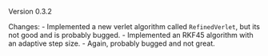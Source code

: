 Version 0.3.2

Changes:
    - Implemented a new verlet algorithm called `RefinedVerlet`, but its not good and is probably bugged.
    - Implemented an RKF45 algorithm with an adaptive step size.
        - Again, probably bugged and not great.